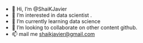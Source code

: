 - 👋 Hi, I’m @ShaiKJavier
- 👀 I’m interested in data scientist .
- 🌱 I’m currently learning data science
- 💞️ I’m looking to collaborate on  other content github.
- 📫 mail me shaikjavier@gmail.com

<!---
ShaiKJavier/ShaiKJavier is a ✨ special ✨ repository because its `README.md` (this file) appears on your GitHub profile.
You can click the Preview link to take a look at your changes.
--->
